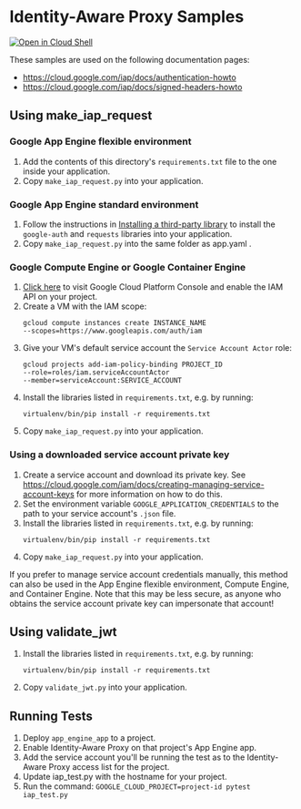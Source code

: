 # Identity-Aware Proxy Samples

[![Open in Cloud Shell][shell_img]][shell_link]

[shell_img]: http://gstatic.com/cloudssh/images/open-btn.png
[shell_link]: https://console.cloud.google.com/cloudshell/open?git_repo=https://github.com/GoogleCloudPlatform/python-docs-samples&page=editor&open_in_editor=iap/README.md

<!-- auto-doc-link -->
These samples are used on the following documentation pages:

>
* https://cloud.google.com/iap/docs/authentication-howto
* https://cloud.google.com/iap/docs/signed-headers-howto

<!-- end-auto-doc-link -->

## Using make_iap_request

### Google App Engine flexible environment

1. Add the contents of this directory's `requirements.txt` file to the one
   inside your application.
2. Copy `make_iap_request.py` into your application.

### Google App Engine standard environment

1. Follow the instructions
   in
   [Installing a third-party library](https://cloud.google.com/appengine/docs/python/tools/using-libraries-python-27#installing_a_third-party_library) to
   install the `google-auth` and `requests` libraries into your application.
2. Copy `make_iap_request.py` into the same folder as app.yaml .

### Google Compute Engine or Google Container Engine

1. [Click here](https://console.cloud.google.com/flows/enableapi?apiid=iam.googleapis.com&showconfirmation=true) to visit Google Cloud Platform Console and enable the IAM API on your project.
2. Create a VM with the IAM scope:
   ```
   gcloud compute instances create INSTANCE_NAME
   --scopes=https://www.googleapis.com/auth/iam
   ```
3. Give your VM's default service account the `Service Account Actor` role:
   ```
   gcloud projects add-iam-policy-binding PROJECT_ID
   --role=roles/iam.serviceAccountActor
   --member=serviceAccount:SERVICE_ACCOUNT
   ```
4. Install the libraries listed in `requirements.txt`, e.g. by running:
   ```
   virtualenv/bin/pip install -r requirements.txt
   ```
5. Copy `make_iap_request.py` into your application.

### Using a downloaded service account private key

1. Create a service account and download its private key.
   See https://cloud.google.com/iam/docs/creating-managing-service-account-keys
   for more information on how to do this.
2. Set the environment variable `GOOGLE_APPLICATION_CREDENTIALS` to the path
   to your service account's `.json` file.
3. Install the libraries listed in `requirements.txt`, e.g. by running:
   ```
   virtualenv/bin/pip install -r requirements.txt
   ```
4. Copy `make_iap_request.py` into your application.

If you prefer to manage service account credentials manually, this method can
also be used in the App Engine flexible environment, Compute Engine, and
Container Engine. Note that this may be less secure, as anyone who obtains the
service account private key can impersonate that account!

## Using validate_jwt

1. Install the libraries listed in `requirements.txt`, e.g. by running:
   ```
   virtualenv/bin/pip install -r requirements.txt
   ```
2. Copy `validate_jwt.py` into your application.

## Running Tests

1. Deploy `app_engine_app` to a project.
2. Enable Identity-Aware Proxy on that project's App Engine app.
3. Add the service account you'll be running the test as to the
   Identity-Aware Proxy access list for the project.
4. Update iap_test.py with the hostname for your project.
5. Run the command: ```GOOGLE_CLOUD_PROJECT=project-id pytest iap_test.py```
